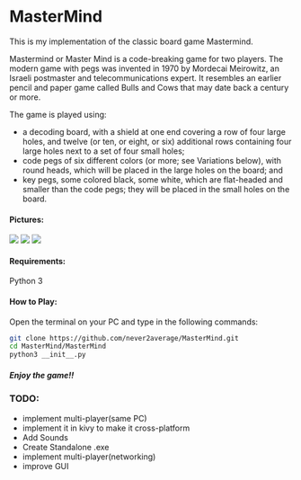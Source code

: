 # MasterMind
This is my implementation of the classic board game Mastermind.

Mastermind or Master Mind is a code-breaking game for two players. The modern game with pegs was invented in 1970 by Mordecai Meirowitz, an Israeli postmaster and telecommunications expert. It resembles an earlier pencil and paper game called Bulls and Cows that may date back a century or more.

The game is played using:

* a decoding board, with a shield at one end covering a row of four large holes, and twelve (or ten, or eight, or six) additional rows containing four large holes next to a set of four small holes;
* code pegs of six different colors (or more; see Variations below), with round heads, which will be placed in the large holes on the board; and
* key pegs, some colored black, some white, which are flat-headed and smaller than the code pegs; they will be placed in the small holes on the board.


#### Pictures:

![](https://ibb.co/R0VGPtK)
![](https://ibb.co/3cFgR4f)
![](https://ibb.co/ZTSpG9d)

#### Requirements:
Python 3

#### How to Play:

Open the terminal on your PC and type in the following commands:

```bash
git clone https://github.com/never2average/MasterMind.git
cd MasterMind/MasterMind
python3 __init__.py
```
##### Enjoy the game!!

### TODO:
* implement multi-player(same PC)
* implement it in kivy to make it cross-platform 
* Add Sounds
* Create Standalone .exe
* implement multi-player(networking)
* improve GUI
